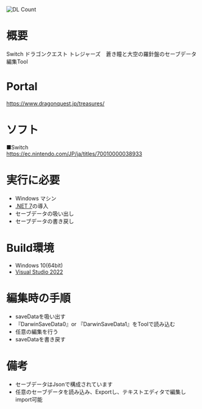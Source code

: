 ![DL Count](https://img.shields.io/github/downloads/turtle-insect/DQTreasure/total.svg)

# 概要
Switch ドラゴンクエスト トレジャーズ　蒼き瞳と大空の羅針盤のセーブデータ編集Tool

# Portal
https://www.dragonquest.jp/treasures/ 

# ソフト
■Switch  
https://ec.nintendo.com/JP/ja/titles/70010000038933 

# 実行に必要
* Windows マシン
* [.NET 7](https://dotnet.microsoft.com/en-us/download/dotnet/7.0)の導入
* セーブデータの吸い出し
* セーブデータの書き戻し

# Build環境
* Windows 10(64bit)
* [Visual Studio 2022](https://visualstudio.microsoft.com/)

# 編集時の手順
* saveDataを吸い出す
* 『DarwinSaveData0』or 『DarwinSaveData1』をToolで読み込む
* 任意の編集を行う
* saveDataを書き戻す

# 備考
* セーブデータはJsonで構成されています
* 任意のセーブデータを読み込み、Exportし、テキストエディタで編集しimport可能
